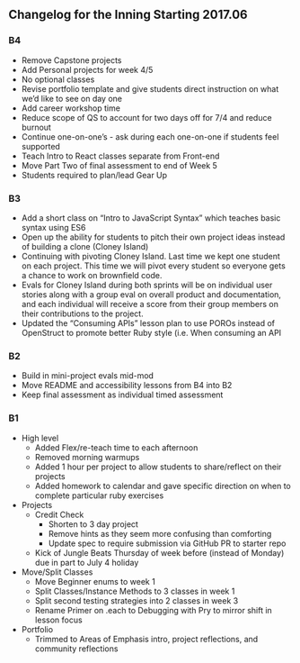 ## Changelog for the Inning Starting 2017.06

### B4

* Remove Capstone projects
* Add Personal projects for week 4/5
* No optional classes
* Revise portfolio template and give students direct instruction on what we’d like to see on day one
* Add career workshop time
* Reduce scope of QS to account for two days off for 7/4 and reduce burnout
* Continue one-on-one’s - ask during each one-on-one if students feel supported
* Teach Intro to React classes separate from Front-end
* Move Part Two of final assessment to end of Week 5
* Students required to plan/lead Gear Up

### B3

* Add a short class on “Intro to JavaScript Syntax” which teaches basic syntax using ES6
* Open up the ability for students to pitch their own project ideas instead of building a clone (Cloney Island)
* Continuing with pivoting Cloney Island. Last time we kept one student on each project. This time we will pivot every student so everyone gets a chance to work on brownfield code.
* Evals for Cloney Island during both sprints will be on individual user stories along with a group eval on overall product and documentation, and each individual will receive a score from their group members on their contributions to the project.
* Updated the “Consuming APIs” lesson plan to use POROs instead of OpenStruct to promote better Ruby style (i.e. When consuming an API

### B2

* Build in mini-project evals mid-mod
* Move README and accessibility lessons from B4 into B2
* Keep final assessment as individual timed assessment

### B1

* High level
    * Added Flex/re-teach time to each afternoon
    * Removed morning warmups
    * Added 1 hour per project to allow students to share/reflect on their projects
    * Added homework to calendar and gave specific direction on when to complete particular ruby exercises
* Projects
    * Credit Check
        * Shorten to 3 day project
        * Remove hints as they seem more confusing than comforting
        * Update spec to require submission via GitHub PR to starter repo
    * Kick of Jungle Beats Thursday of week before (instead of Monday) due in part to July 4 holiday
* Move/Split Classes
    * Move Beginner enums to week 1
    * Split Classes/Instance Methods to 3 classes in week 1
    * Split second testing strategies into 2 classes in week 3
    * Rename Primer on .each to Debugging with Pry to mirror shift in lesson focus
* Portfolio
    * Trimmed to Areas of Emphasis intro, project reflections, and community reflections
